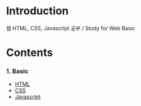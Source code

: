 # Introduction

웹 HTML, CSS, Javascript 공부 / Study for Web Basic

# Contents

### 1. Basic

- [HTML]( https://github.com/ChanYoung-dev/FrontendBasic/blob/master/1.%20Basic/HTML/README.md "HTML")
- [CSS]( https://github.com/ChanYoung-dev/FrontendBasic/blob/master/1.%20Basic/CSS/README.md "CSS")
- [Javascript]( https://github.com/ChanYoung-dev/FrontendBasic/blob/master/1.%20Basic/Javascript/README.md "Javascript")

